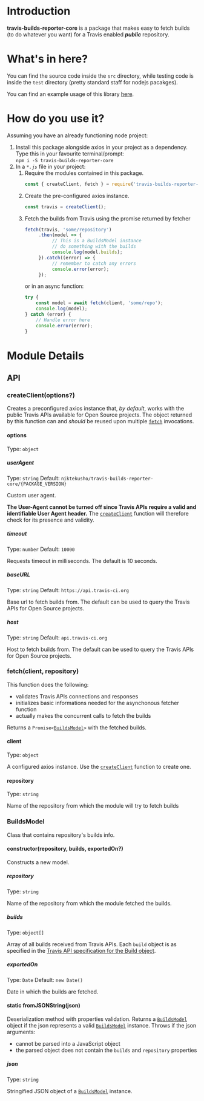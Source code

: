 # Introduction

**travis-builds-reporter-core** is a package that makes easy to fetch builds (to do whatever you want) for a Travis enabled ***public*** repository.

# What's in here?

You can find the source code inside the `src` directory, while testing code is inside the `test` directory (pretty standard staff for nodejs pacakges).

You can find an example usage of this library [here](./example/example.js).

# How do you use it?

Assuming you have an already functioning node project:

1.   Install this package alongside axios in your project as a dependency. Type this in your favourite terminal/prompt:  
     ```npm i -S travis-builds-reporter-core```
2.   In a *`*.js`* file in your project:
     1.   Require the modules contained in this package.  
          ```javascript
          const { createClient, fetch } = require('travis-builds-reporter-core');
          ```
     2.   Create the pre-configured axios instance.
          ```javascript
          const travis = createClient();
          ```
     3.   Fetch the builds from Travis using the promise returned by fetcher
          ```javascript
          fetch(travis, 'some/repository')
               .then(model => {
                    // This is a BuildsModel instance
                    // do something with the builds
                    console.log(model.builds);
               }).catch((error) => {
                    // remember to catch any errors
                    console.error(error);
               });
          ```
          or in an async function:
          ```javascript
          try {
	          const model = await fetch(client, 'some/repo');
              console.log(model);
          } catch (error) {
              // Handle error here
              console.error(error);
          }
          ```

# Module Details

## API

### createClient(options?)

Creates a preconfigured axios instance that, _by default_, works with the public Travis APIs available for Open Source projects.
The object returned by this function can and _should_ be reused upon multiple [`fetch`](#fetchclient-repository) invocations.

#### options

Type: `object`

##### userAgent

Type: `string`
Default: `niktekusho/travis-builds-reporter-core/{PACKAGE_VERSION}`

Custom user agent.

**The User-Agent cannot be turned off since Travis APIs require a valid and identifiable User Agent header.**
The [`createClient`](#createclientoptions) function will therefore check for its presence and validity.

##### timeout

Type: `number`
Default: `10000`

Requests timeout in milliseconds. The default is 10 seconds.

##### baseURL

Type: `string`
Default: `https://api.travis-ci.org`

Base url to fetch builds from. The default can be used to query the Travis APIs for Open Source projects.

##### host

Type: `string`
Default: `api.travis-ci.org`

Host to fetch builds from. The default can be used to query the Travis APIs for Open Source projects.

### fetch(client, repository)

This function does the following:

-  validates Travis APIs connections and responses
-  initializes basic informations needed for the asynchonous fetcher function
-  actually makes the concurrent calls to fetch the builds

Returns a `Promise<`[`BuildsModel`](#buildsmodel)`>` with the fetched builds.

#### client

Type: `object`

A configured axios instance. Use the [`createClient`](#createclientoptions) function to create one.

#### repository

Type: `string`

Name of the repository from which the module will try to fetch builds

### BuildsModel

Class that contains repository's builds info.

#### constructor(repository, builds, exportedOn?)

Constructs a new model.

##### repository

Type: `string`

Name of the repository from which the module fetched the builds.

##### builds

Type: `object[]`

Array of all builds received from Travis APIs. Each `build` object is as specified in the [Travis API specification for the Build object](https://developer.travis-ci.com/resource/build).

##### exportedOn

Type: `Date`
Default: `new Date()`

Date in which the builds are fetched.

#### static fromJSONString(json)

Deserialization method with properties validation.
Returns a [`BuildsModel`](#buildsmodel) object if the json represents a valid [`BuildsModel`](#buildsmodel) instance.
Throws if the json arguments:

-  cannot be parsed into a JavaScript object
-  the parsed object does not contain the `builds` and `repository` properties

##### json

Type: `string`

Stringified JSON object of a [`BuildsModel`](#buildsmodel) instance.
